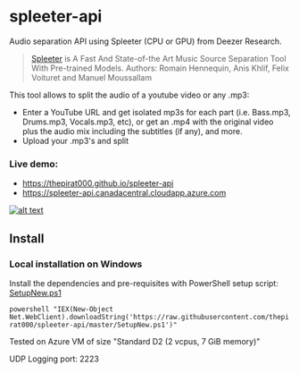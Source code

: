 # spleeter-api

Audio separation API using Spleeter (CPU or GPU) from Deezer Research.

> [Spleeter](https://github.com/deezer/spleeter) is A Fast And State-of-the Art Music Source Separation Tool With Pre-trained Models.
> Authors: Romain Hennequin, Anis Khlif, Felix Voituret and Manuel Moussallam

This tool allows to split the audio of a youtube video or any .mp3:

- Enter a YouTube URL and get isolated mp3s for each part (i.e. Bass.mp3, Drums.mp3, Vocals.mp3, etc), or get an .mp4 with the original video plus the audio mix including the subtitles (if any), and more.
- Upload your .mp3's and split

### Live demo: 

- https://thepirat000.github.io/spleeter-api
- https://spleeter-api.canadacentral.cloudapp.azure.com

[![alt text](https://user-images.githubusercontent.com/9836380/146712887-c5f20616-f216-465e-87cb-c54390c99a55.png "Spleeter")](https://thepirat000.github.io/spleeter-api/)

## Install

### Local installation on Windows

Install the dependencies and pre-requisites with PowerShell setup script: [SetupNew.ps1](https://github.com/thepirat000/spleeter-api/blob/master/SetupNew.ps1)

`powershell "IEX(New-Object Net.WebClient).downloadString('https://raw.githubusercontent.com/thepirat000/spleeter-api/master/SetupNew.ps1')"`

Tested on Azure VM of size "Standard D2 (2 vcpus, 7 GiB memory)" 

UDP Logging port: 2223




